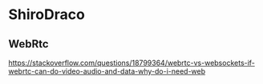 # ShiroDraco

## WebRtc


https://stackoverflow.com/questions/18799364/webrtc-vs-websockets-if-webrtc-can-do-video-audio-and-data-why-do-i-need-web